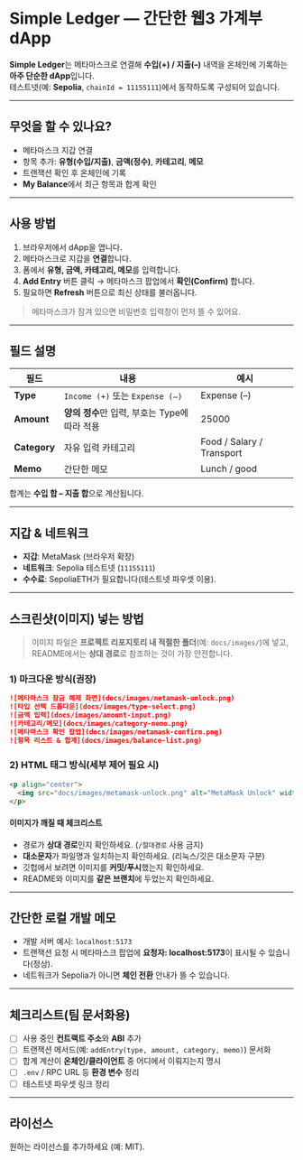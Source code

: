 # Simple Ledger — 간단한 웹3 가계부 dApp

**Simple Ledger**는 메타마스크로 연결해 **수입(+) / 지출(–)** 내역을 온체인에 기록하는 **아주 단순한 dApp**입니다.  
테스트넷(예: **Sepolia**, `chainId = 11155111`)에서 동작하도록 구성되어 있습니다.

---

## 무엇을 할 수 있나요?

- 메타마스크 지갑 연결
- 항목 추가: **유형(수입/지출)**, **금액(정수)**, **카테고리**, **메모**
- 트랜잭션 확인 후 온체인에 기록
- **My Balance**에서 최근 항목과 합계 확인

---

## 사용 방법

1. 브라우저에서 dApp을 엽니다.
2. 메타마스크로 지갑을 **연결**합니다.
3. 폼에서 **유형, 금액, 카테고리, 메모**를 입력합니다.
4. **Add Entry** 버튼 클릭 → 메타마스크 팝업에서 **확인(Confirm)** 합니다.
5. 필요하면 **Refresh** 버튼으로 최신 상태를 불러옵니다.

> 메타마스크가 잠겨 있으면 비밀번호 입력창이 먼저 뜰 수 있어요.

---

## 필드 설명

| 필드 | 내용 | 예시 |
|---|---|---|
| **Type** | `Income (+)` 또는 `Expense (–)` | Expense (–) |
| **Amount** | **양의 정수**만 입력, 부호는 Type에 따라 적용 | 25000 |
| **Category** | 자유 입력 카테고리 | Food / Salary / Transport |
| **Memo** | 간단한 메모 | Lunch / good |

합계는 **수입 합 – 지출 합**으로 계산됩니다.

---

## 지갑 & 네트워크

- **지갑**: MetaMask (브라우저 확장)
- **네트워크**: Sepolia 테스트넷 (`11155111`)
- **수수료**: SepoliaETH가 필요합니다(테스트넷 파우셋 이용).

---

## 스크린샷(이미지) 넣는 방법

> 이미지 파일은 **프로젝트 리포지토리 내 적절한 폴더**(예: `docs/images/`)에 넣고, README에서는 **상대 경로**로 참조하는 것이 가장 안전합니다.

### 1) 마크다운 방식(권장)
```md
![메타마스크 잠금 해제 화면](docs/images/metamask-unlock.png)
![타입 선택 드롭다운](docs/images/type-select.png)
![금액 입력](docs/images/amount-input.png)
![카테고리/메모](docs/images/category-memo.png)
![메타마스크 확인 팝업](docs/images/metamask-confirm.png)
![항목 리스트 & 합계](docs/images/balance-list.png)
```

### 2) HTML 태그 방식(세부 제어 필요 시)
```html
<p align="center">
  <img src="docs/images/metamask-unlock.png" alt="MetaMask Unlock" width="720" />
</p>
```

#### 이미지가 깨질 때 체크리스트
- 경로가 **상대 경로**인지 확인하세요. (`/절대경로` 사용 금지)
- **대소문자**가 파일명과 일치하는지 확인하세요. (리눅스/깃은 대소문자 구분)
- 깃헙에서 보려면 이미지를 **커밋/푸시**했는지 확인하세요.
- README와 이미지를 **같은 브랜치**에 두었는지 확인하세요.

---

## 간단한 로컬 개발 메모

- 개발 서버 예시: `localhost:5173`  
- 트랜잭션 요청 시 메타마스크 팝업에 **요청자: localhost:5173**이 표시될 수 있습니다(정상).
- 네트워크가 Sepolia가 아니면 **체인 전환** 안내가 뜰 수 있습니다.

---

## 체크리스트(팀 문서화용)

- [ ] 사용 중인 **컨트랙트 주소**와 **ABI** 추가
- [ ] 트랜잭션 메서드(예: `addEntry(type, amount, category, memo)`) 문서화
- [ ] 합계 계산이 **온체인/클라이언트** 중 어디에서 이뤄지는지 명시
- [ ] `.env` / RPC URL 등 **환경 변수** 정리
- [ ] 테스트넷 파우셋 링크 정리

---

## 라이선스

원하는 라이선스를 추가하세요 (예: MIT).
